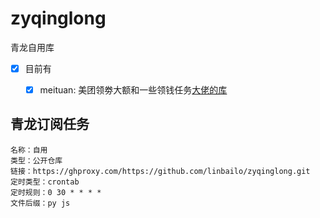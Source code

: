 # zyqinglong
青龙自用库

- [x] 目前有

  - [x] meituan: 美团领劵大额和一些领钱任务[大佬的库](https://raw.githubusercontent.com/leafTheFish/DeathNote/main/meituanV3.js)

## 青龙订阅任务
```
名称：自用
类型：公开仓库
链接：https://ghproxy.com/https://github.com/linbailo/zyqinglong.git
定时类型：crontab
定时规则：0 30 * * * *
文件后缀：py js
```

